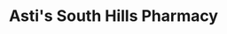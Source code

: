 ---
title: "Asti's South Hills Pharmacy"
url: /pittsburgh/astis-south-hills-pharmacy/
shop: Drogerie
---